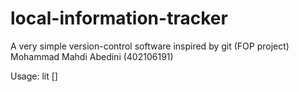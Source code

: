# local-information-tracker
A very simple version-control software inspired by git (FOP project)
Mohammad Mahdi Abedini (402106191)

Usage: lit <command> [<args>]
